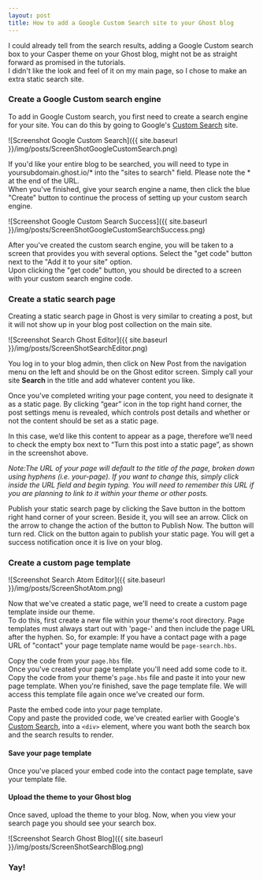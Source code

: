 ```yaml
---
layout: post
title: How to add a Google Custom Search site to your Ghost blog
---
```

I could already tell from the search results, adding a Google Custom search box to your Casper theme on your Ghost blog, might not be as straight forward as promised in the tutorials. <br />
I didn't like the look and feel of it on my main page, so I chose to make an extra static search site.

### Create a Google Custom search engine
To add in Google Custom search, you first need to create a search engine for your site. You can do this by going to Google's [Custom Search](https://cse.google.com/cse/create/new) site.

![Screenshot Google Custom Search]({{ site.baseurl }}/img/posts/ScreenShotGoogleCustomSearch.png)

If you'd like your entire blog to be searched, you will need to type in  yoursubdomain.ghost.io/* into the "sites to search" field. Please note the * at the end of the URL. <br />
When you've finished, give your search engine a name, then click the blue "Create" button to continue the process of setting up your custom search engine.

![Screenshot Google Custom Search Success]({{ site.baseurl }}/img/posts/ScreenShotGoogleCustomSearchSuccess.png)

After you've created the custom search engine, you will be taken to a screen that provides you with several options. Select the "get code" button next to the "Add it to your site" option. <br />
Upon clicking the "get code" button, you should be directed to a screen with your custom search engine code.


### Create a static search page
Creating a static search page in Ghost is very similar to creating a post, but it will not show up in your blog post collection on the main site.

![Screenshot Search Ghost Editor]({{ site.baseurl }}/img/posts/ScreenShotSearchEditor.png)

You log in to your blog admin, then click on New Post from the navigation menu on the left and should be on the Ghost editor screen. Simply call your site **Search** in the title and add whatever content you like.

Once you’ve completed writing your page content, you need to designate it as a static page. By clicking “gear” icon in the top right hand corner, the post settings menu is revealed, which controls post details and whether or not the content should be set as a static page.

In this case, we’d like this content to appear as a page, therefore we’ll need to check the empty box next to “Turn this post into a static page”, as shown in the screenshot above.

*Note:The URL of your page will default to the title of the page, broken down using hyphens (i.e. your-page). If you want to change this, simply click inside the URL field and begin typing. You will need to remember this URL if you are planning to link to it within your theme or other posts.*

Publish your static search page by clicking the Save button in the bottom right hand corner of your screen. Beside it, you will see an arrow. Click on the arrow to change the action of the button to Publish Now. The button will turn red. Click on the button again to publish your static page. You will get a success notification once it is live on your blog.


### Create a custom page template

![Screenshot Search Atom Editor]({{ site.baseurl }}/img/posts/ScreenShotAtom.png)

Now that we've created a static page, we'll need to create a custom page template inside our theme. <br />
To do this, first create a new file within your theme's root directory. Page templates must always start out with 'page-' and then include the page URL after the hyphen. So, for example: If you have a contact page with a page URL of "contact" your page template name would be `page-search.hbs`.

Copy the code from your `page.hbs` file. <br />
Once you've created your page template you'll need add some code to it. Copy the code from your theme's `page.hbs` file and paste it into your new page template. When you're finished, save the page template file. We will access this template file again once we've created our form.

Paste the embed code into your page template. <br />
Copy and paste the provided code, we've created earlier with Google's [Custom Search](https://cse.google.com/cse/create/new), into a `<div>` element, where you want both the search box and the search results to render.

#### Save your page template
Once you've placed your embed code into the contact page template, save your template file.

#### Upload the theme to your Ghost blog
Once saved, upload the theme to your blog. Now, when you view your search page you should see your search box.

![Screenshot Search Ghost Blog]({{ site.baseurl }}/img/posts/ScreenShotSearchBlog.png)

### Yay!
